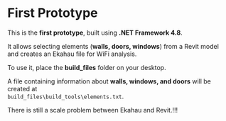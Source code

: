 # First Prototype

This is the **first prototype**, built using **.NET Framework 4.8**.

It allows selecting elements (**walls, doors, windows**) from a Revit model and creates an Ekahau file for WiFi analysis.

To use it, place the **build_files** folder on your desktop.

A file containing information about **walls, windows, and doors** will be created at  
`build_files\build_tools\elements.txt`.

There is still a scale problem between Ekahau and Revit.!!!
